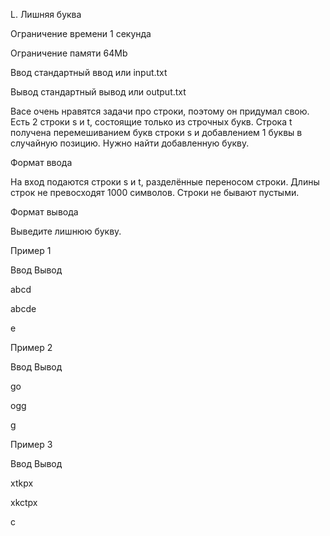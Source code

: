 L. Лишняя буква

Ограничение времени	1 секунда

Ограничение памяти	64Mb

Ввод	стандартный ввод или input.txt

Вывод	стандартный вывод или output.txt

Васе очень нравятся задачи про строки, поэтому он придумал свою. Есть 2 строки s и t, состоящие только из строчных букв. Строка t получена перемешиванием букв строки s и добавлением 1 буквы в случайную позицию. Нужно найти добавленную букву.

Формат ввода

На вход подаются строки s и t, разделённые переносом строки. Длины строк не превосходят 1000 символов. Строки не бывают пустыми.

Формат вывода

Выведите лишнюю букву.

Пример 1

Ввод	Вывод

abcd

abcde

e

Пример 2

Ввод	Вывод

go

ogg

g

Пример 3

Ввод	Вывод

xtkpx

xkctpx

c
